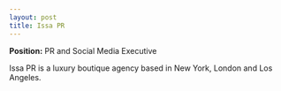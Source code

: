 ```yaml
---
layout: post
title: Issa PR
---
```


**Position:** PR and Social Media Executive

Issa PR is a luxury boutique agency based in New York, London and Los Angeles. 
